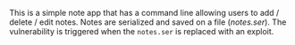 This is a simple note app that has a command line allowing users to add / delete / edit notes. 
Notes are serialized and saved on a file (_notes.ser_). 
The vulnerability is triggered when the `notes.ser` is replaced with an exploit. 



